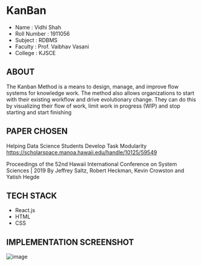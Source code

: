 # KanBan

* Name : Vidhi Shah
* Roll Number : 1911056
* Subject : RDBMS
* Faculty : Prof. Vaibhav Vasani 
* College : KJSCE


## ABOUT
The Kanban Method is a means to design, manage, and improve flow systems for knowledge work. The method also allows organizations to start with their existing workflow and drive evolutionary change. They can do this by visualizing their flow of work, limit work in progress (WIP) and stop starting and start finishing

## PAPER CHOSEN
Helping Data Science Students Develop Task Modularity
https://scholarspace.manoa.hawaii.edu/handle/10125/59549

Proceedings of the 52nd Hawaii International Conference on System Sciences | 2019
By Jeffrey Saltz, Robert Heckman, Kevin Crowston and Yatish Hegde

## TECH STACK

* React.js
* HTML
* CSS

## IMPLEMENTATION SCREENSHOT
![image](https://user-images.githubusercontent.com/58200995/116129450-c05e6500-a6e7-11eb-8330-64957202f375.png)



